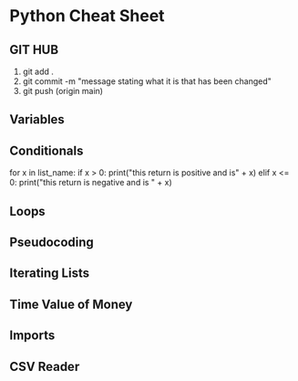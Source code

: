 # Python Cheat Sheet

## GIT HUB
1. git add .
2. git commit -m "message stating what it is that has been changed"
3. git push (origin main)

## Variables

## Conditionals 
for x in list_name:
    if x > 0:
        print("this return is positive and is" + x)
    elif x <= 0:
        print("this return is negative and is " + x)
        
## Loops

## Pseudocoding

## Iterating Lists 

## Time Value of Money

## Imports 

## CSV Reader
